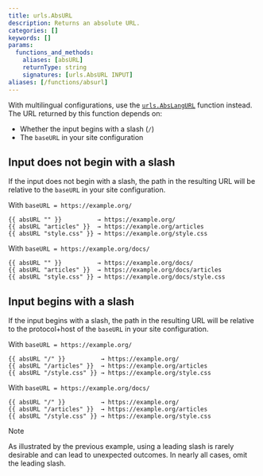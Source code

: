 ```yaml
---
title: urls.AbsURL 
description: Returns an absolute URL.
categories: []
keywords: []
params:
  functions_and_methods:
    aliases: [absURL]
    returnType: string
    signatures: [urls.AbsURL INPUT]
aliases: [/functions/absurl]
---
```


With multilingual configurations, use the [`urls.AbsLangURL`] function instead. The URL returned by this function depends on:

- Whether the input begins with a slash (`/`)
- The `baseURL` in your site configuration

## Input does not begin with a slash

If the input does not begin with a slash, the path in the resulting URL will be relative to the `baseURL` in your site configuration.

With `baseURL = https://example.org/`

```go-html-template
{{ absURL "" }}          → https://example.org/
{{ absURL "articles" }}  → https://example.org/articles
{{ absURL "style.css" }} → https://example.org/style.css
```

With `baseURL = https://example.org/docs/`

```go-html-template
{{ absURL "" }}          → https://example.org/docs/
{{ absURL "articles" }}  → https://example.org/docs/articles
{{ absURL "style.css" }} → https://example.org/docs/style.css
```

## Input begins with a slash

If the input begins with a slash, the path in the resulting URL will be relative to the protocol+host of the `baseURL` in your site configuration.

With `baseURL = https://example.org/`

```go-html-template
{{ absURL "/" }}          → https://example.org/
{{ absURL "/articles" }}  → https://example.org/articles
{{ absURL "/style.css" }} → https://example.org/style.css
```

With `baseURL = https://example.org/docs/`

```go-html-template
{{ absURL "/" }}          → https://example.org/
{{ absURL "/articles" }}  → https://example.org/articles
{{ absURL "/style.css" }} → https://example.org/style.css
```

> [!note]
> As illustrated by the previous example, using a leading slash is rarely desirable and can lead to unexpected outcomes. In nearly all cases, omit the leading slash.

[`urls.AbsLangURL`]: /functions/urls/abslangurl/
